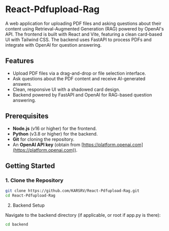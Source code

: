 # React-Pdfupload-Rag

A web application for uploading PDF files and asking questions about their content using Retrieval-Augmented Generation (RAG) powered by OpenAI's API. The frontend is built with React and Vite, featuring a clean card-based UI with Tailwind CSS. The backend uses FastAPI to process PDFs and integrate with OpenAI for question answering.

## Features
- Upload PDF files via a drag-and-drop or file selection interface.
- Ask questions about the PDF content and receive AI-generated answers.
- Clean, responsive UI with a shadowed card design.
- Backend powered by FastAPI and OpenAI for RAG-based question answering.

## Prerequisites
- **Node.js** (v16 or higher) for the frontend.
- **Python** (v3.8 or higher) for the backend.
- **Git** for cloning the repository.
- An **OpenAI API key** (obtain from [https://platform.openai.com](https://platform.openai.com)).

## Getting Started

### 1. Clone the Repository
```bash
git clone https://github.com/KARSRV/React-Pdfupload-Rag.git
cd React-Pdfupload-Rag
```

2. Backend Setup

Navigate to the backend directory (if applicable, or root if app.py is there):
```bash
cd backend
```
